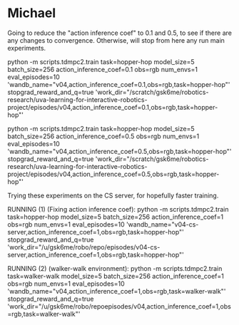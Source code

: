 # Michael

Going to reduce the "action inference coef" to 0.1 and 0.5, to see if there are any changes to convergence. Otherwise, will stop from here any run main experiments.

python -m scripts.tdmpc2.train task=hopper-hop model_size=5 batch_size=256 action_inference_coef=0.1 obs=rgb num_envs=1 eval_episodes=10 'wandb_name="v04,action_inference_coef=0.1,obs=rgb,task=hopper-hop"' stopgrad_reward_and_q=true 'work_dir="/scratch/gsk6me/robotics-research/uva-learning-for-interactive-robotics-project/episodes/v04,action_inference_coef=0.1,obs=rgb,task=hopper-hop"'

python -m scripts.tdmpc2.train task=hopper-hop model_size=5 batch_size=256 action_inference_coef=0.5 obs=rgb num_envs=1 eval_episodes=10 'wandb_name="v04,action_inference_coef=0.5,obs=rgb,task=hopper-hop"' stopgrad_reward_and_q=true 'work_dir="/scratch/gsk6me/robotics-research/uva-learning-for-interactive-robotics-project/episodes/v04,action_inference_coef=0.5,obs=rgb,task=hopper-hop"'

Trying these experiments on the CS server, for hopefully faster training.

RUNNING (1) (Fixing action inference coef):
python -m scripts.tdmpc2.train task=hopper-hop model_size=5 batch_size=256 action_inference_coef=1 obs=rgb num_envs=1 eval_episodes=10 'wandb_name="v04-cs-server,action_inference_coef=1,obs=rgb,task=hopper-hop"' stopgrad_reward_and_q=true 'work_dir="/u/gsk6me/robo/repo/episodes/v04-cs-server,action_inference_coef=1,obs=rgb,task=hopper-hop"'

RUNNING (2) (walker-walk environment):
python -m scripts.tdmpc2.train task=walker-walk model_size=5 batch_size=256 action_inference_coef=1 obs=rgb num_envs=1 eval_episodes=10 'wandb_name="v04,action_inference_coef=1,obs=rgb,task=walker-walk"' stopgrad_reward_and_q=true 'work_dir="/u/gsk6me/robo/repoepisodes/v04,action_inference_coef=1,obs=rgb,task=walker-walk"'

